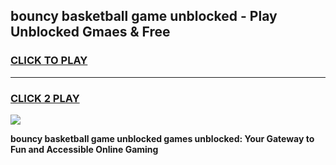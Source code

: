 
## bouncy basketball game unblocked - Play Unblocked Gmaes & Free
<h3>
<a href="https://news.freeplayer.one?title=bouncy_basketball_game_unblocked&ref=16F">CLICK TO PLAY</a></h3>
<hr>

<h3>
<a href="https://news.freeplayer.one?title=bouncy_basketball_game_unblocked&ref=16F">CLICK 2 PLAY</a>
  
</h3>

<a href="https://news.freeplayer.one?title=bouncy_basketball_game_unblocked&ref=16F/"><img src="https://clearcache.store/games.png"></a>


**bouncy basketball game unblocked games unblocked: Your Gateway to Fun and Accessible Online Gaming**
